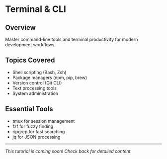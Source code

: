 # Terminal & CLI

## Overview
Master command-line tools and terminal productivity for modern development workflows.

## Topics Covered
- Shell scripting (Bash, Zsh)
- Package managers (npm, pip, brew)
- Version control (Git CLI)
- Text processing tools
- System administration

## Essential Tools
- tmux for session management
- fzf for fuzzy finding
- ripgrep for fast searching
- jq for JSON processing

---

*This tutorial is coming soon! Check back for detailed content.*
